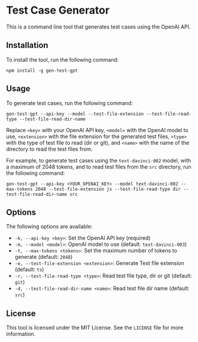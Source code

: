 # Test Case Generator

This is a command line tool that generates test cases using the OpenAI API.

## Installation

To install the tool, run the following command:
```
npm install -g gen-test-gpt
```

## Usage

To generate test cases, run the following command:
```
gen-test-gpt --api-key --model --test-file-extension --test-file-read-type --test-file-read-dir-name
```

Replace `<key>` with your OpenAI API key, `<model>` with the OpenAI model to use, `<extension>` with the file extension for the generated test files, `<type>` with the type of test file to read (dir or git), and `<name>` with the name of the directory to read the test files from.

For example, to generate test cases using the `text-davinci-002` model, with a maximum of 2048 tokens, and to read test files from the `src` directory, run the following command:

```
gen-test-gpt --api-key <YOUR_OPENAI_KEY> --model text-davinci-002 --max-tokens 2048 --test-file-extension js --test-file-read-type dir --test-file-read-dir-name src
```

## Options

The following options are available:

- `-k, --api-key <key>`: Set the OpenAI API key (required)
- `-m, --model <model>`: OpenAI model to use (default: `text-davinci-003`)
- `-t, --max-tokens <tokens>`: Set the maximum number of tokens to generate (default: `2048`)
- `-e, --test-file-extension <extension>`: Generate Test file extension (default: `ts`)
- `-r, --test-file-read-type <type>`: Read test file type, dir or git (default: `git`)
- `-d, --test-file-read-dir-name <name>`: Read test file dir name (default: `src`)

## License

This tool is licensed under the MIT License. See the `LICENSE` file for more information.
